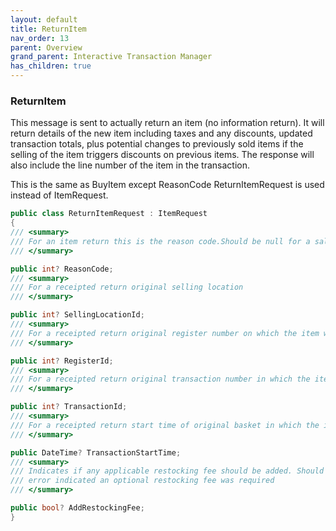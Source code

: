 ```yaml
---
layout: default
title: ReturnItem
nav_order: 13
parent: Overview
grand_parent: Interactive Transaction Manager
has_children: true
---
```

### ReturnItem 

This message is sent to actually return an item (no information return).
It will return details of the new item including taxes and any
discounts, updated transaction totals, plus potential changes to
previously sold items if the selling of the item triggers discounts on
previous items. The response will also include the line number of the
item in the transaction.

This is the same as BuyItem except ReasonCode ReturnItemRequest is used
instead of ItemRequest.
```csharp
public class ReturnItemRequest : ItemRequest
{
/// <summary>
/// For an item return this is the reason code.Should be null for a sale item.
/// </summary>

public int? ReasonCode;
/// <summary>
/// For a receipted return original selling location
/// </summary>

public int? SellingLocationId;
/// <summary>
/// For a receipted return original register number on which the item was sold
/// </summary>

public int? RegisterId;
/// <summary>
/// For a receipted return original transaction number in which the item was sold
/// </summary>

public int? TransactionId;
/// <summary>
/// For a receipted return start time of original basket in which the item was sold
/// </summary>

public DateTime? TransactionStartTime;
/// <summary>
/// Indicates if any applicable restocking fee should be added. Should be null unless a previous
/// error indicated an optional restocking fee was required
/// </summary>

public bool? AddRestockingFee;
}
```